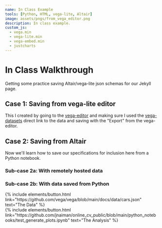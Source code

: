 ```yaml
---
name: In Class Example
tools: [Python, HTML, vega-lite, Altair]
image: assets/pngs/from_vega_editor.png
description: In class example.
custom_js:
  - vega.min
  - vega-lite.min
  - vega-embed.min
  - justcharts
---
```



# In Class Walkthrough

Getting some practice saving Altair/vega-lite json schemas for our Jekyll page.

## Case 1: Saving from vega-lite editor

This I created by going to the [vega-editor](https://vega.github.io/editor) and making sure I used the [vega-datasets](https://github.com/vega/vega-datasets/tree/master/data) direct link to the data and saving with the "Export" from the vega-editor.

<vegachart schema-url="{{ site.baseurl }}/assets/json/from_vega_editor.json" style="width: 100%"></vegachart>


## Case 2: Saving from Altair

Now we'll learn how to save our specifications for inclusion here from a Python notebook.

### Sub-case 2a: With remotely hosted data

<vegachart schema-url="{{ site.baseurl }}/assets/json/saved_plot1_sp25.json" style="width: 100%"></vegachart>


### Sub-case 2b: With data saved from Python

<vegachart schema-url="{{ site.baseurl }}/assets/json/saved_plot3_sp25.json" style="width: 100%"></vegachart>





<!-- these are written in a combo of html and liquid --> 

<div class="left">
{% include elements/button.html link="https://github.com/vega/vega/blob/main/docs/data/cars.json" text="The Data" %}
</div>

<div class="right">
{% include elements/button.html link="https://github.com/jnaiman/online_cv_public/blob/main/python_notebooks/test_generate_plots.ipynb" text="The Analysis" %}
</div>

